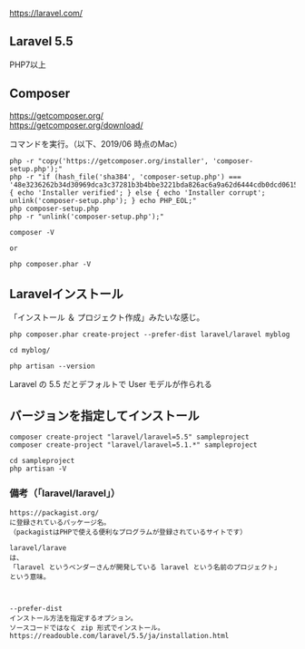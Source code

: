 https://laravel.com/
## Laravel 5.5
PHP7以上  



## Composer
https://getcomposer.org/  
https://getcomposer.org/download/  

コマンドを実行。（以下、2019/06 時点のMac）
```
php -r "copy('https://getcomposer.org/installer', 'composer-setup.php');"
php -r "if (hash_file('sha384', 'composer-setup.php') === '48e3236262b34d30969dca3c37281b3b4bbe3221bda826ac6a9a62d6444cdb0dcd0615698a5cbe587c3f0fe57a54d8f5') { echo 'Installer verified'; } else { echo 'Installer corrupt'; unlink('composer-setup.php'); } echo PHP_EOL;"
php composer-setup.php
php -r "unlink('composer-setup.php');"
```

```
composer -V

or

php composer.phar -V
```

## Laravelインストール
「インストール ＆ プロジェクト作成」みたいな感じ。
```
php composer.phar create-project --prefer-dist laravel/laravel myblog

cd myblog/

php artisan --version
```
Laravel の 5.5 だとデフォルトで User モデルが作られる


## バージョンを指定してインストール
```
composer create-project "laravel/laravel=5.5" sampleproject
composer create-project "laravel/laravel=5.1.*" sampleproject

cd sampleproject
php artisan -V
```


### 備考（「laravel/laravel」）
```
https://packagist.org/
に登録されているパッケージ名。
（packagistはPHPで使える便利なプログラムが登録されているサイトです）

laravel/larave
は、    
「laravel というベンダーさんが開発している laravel という名前のプロジェクト」
という意味。



--prefer-dist
インストール方法を指定するオプション。
ソースコードではなく zip 形式でインストール。
https://readouble.com/laravel/5.5/ja/installation.html
```


